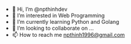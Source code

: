 - 👋 Hi, I’m @npthinhdev
- 👀 I’m interested in Web Programming
- 🌱 I’m currently learning Python and Golang
- 💞️ I’m looking to collaborate on ...
- 📫 How to reach me [npthinh1996@gmail.com](mailto:npthinh1996@gmail.com)
